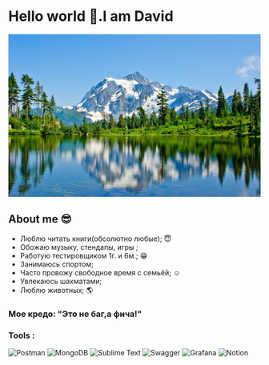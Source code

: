 # Hello world 👋.I am David 
![Header](https://github.com/BasariaDavid-QA/BasariaDavid-QA/blob/main/assets.jpg)
## About me :sunglasses:
- Люблю читать книги(обсолютно любые); :innocent:
- Обожаю музыку, стендапы, игры ;
- Работую тестировщиком  1г. и 6м.;  :grin:
- Занимаюсь спортом;
- Часто провожу свободное время с семьёй; :relaxed:
- Увлекаюсь шахматами;
- Люблю животных; :earth_americas:

### Мое кредо: "Это не баг,а фича!"

### Tools :
![Postman](https://img.shields.io/badge/-Postman-000010?style=for-the-badge&logo=postman) 
![MongoDB](https://img.shields.io/badge/MongoDB-%234ea94b.svg?style=for-the-badge&logo=mongodb&logoColor=white)
![Sublime Text](https://img.shields.io/badge/sublime_text-%23575757.svg?style=for-the-badge&logo=sublime-text&logoColor=important)
![Swagger](https://img.shields.io/badge/-Swagger-%23Clojure?style=for-the-badge&logo=swagger&logoColor=white)
![Grafana](https://img.shields.io/badge/grafana-%23F46800.svg?style=for-the-badge&logo=grafana&logoColor=white)
![Notion](https://img.shields.io/badge/Notion-%23000000.svg?style=for-the-badge&logo=notion&logoColor=white)


 
<!--
**BasariaDavid-QA/BasariaDavid-QA** is a ✨ _special_ ✨ repository because its `README.md` (this file) appears on your GitHub profile.
### Tools
